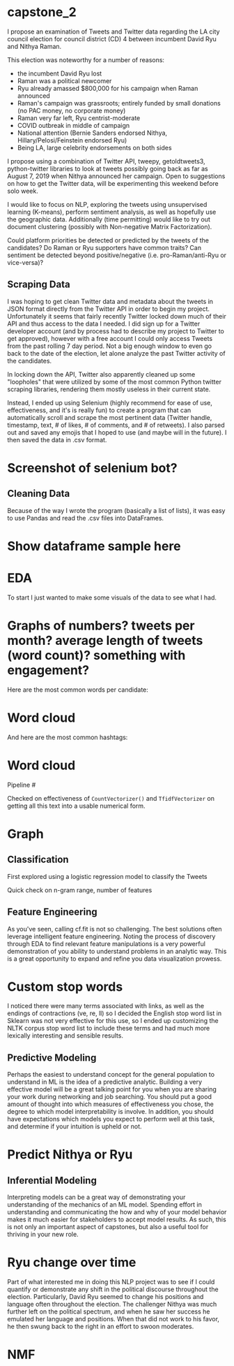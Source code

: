 # capstone_2

I propose an examination of Tweets and Twitter data regarding the LA city council election for council district (CD) 4 between incumbent David Ryu and Nithya Raman.

This election was noteworthy for a number of reasons: 
  * the incumbent David Ryu lost
  * Raman was a political newcomer
  * Ryu already amassed $800,000 for his campaign when Raman announced
  * Raman's campaign was grassroots; entirely funded by small donations (no PAC money, no corporate money)
  * Raman very far left, Ryu centrist-moderate
  * COVID outbreak in middle of campaign
  * National attention (Bernie Sanders endorsed Nithya, Hillary/Pelosi/Feinstein endorsed Ryu)
  * Being LA, large celebrity endorsements on both sides

I propose using a combination of Twitter API, tweepy, getoldtweets3, python-twitter libraries to look at tweets possibly going back as far as August 7, 2019 when Nithya announced her campaign. Open to suggestions on how to get the Twitter data, will be experimenting this weekend before solo week.

I would like to focus on NLP, exploring the tweets using unsupervised learning (K-means), perform sentiment analysis, as well as hopefully use the geographic data. Additionally (time permitting) would like to try out document clustering (possibly with Non-negative Matrix Factorization).

Could platform priorities be detected or predicted by the tweets of the candidates? Do Raman or Ryu supporters have common traits? Can sentiment be detected beyond positive/negative (i.e. pro-Raman/anti-Ryu or vice-versa)?



## Scraping Data
I was hoping to get clean Twitter data and metadata about the tweets in JSON format directly from the Twitter API in order to begin my project. Unfortunately it seems that fairly recently Twitter locked down much of their API and thus access to the data I needed. I did sign up for a Twitter developer account (and by process had to describe my project to Twitter to get approved), however with a free account I could only access Tweets from the past rolling 7 day period. Not a big enough window to even go back to the date of the election, let alone analyze the past Twitter activity of the candidates.

In locking down the API, Twitter also apparently cleaned up some "loopholes" that were utilized by some of the most common Python twitter scraping libraries, rendering them mostly useless in their current state.

Instead, I ended up using Selenium (highly recommend for ease of use, effectiveness, and it's is really fun) to create a program that can automatically scroll and scrape the most pertinent data (Twitter handle, timestamp, text, # of likes, # of comments, and # of retweets). I also parsed out and saved any emojis that I hoped to use (and maybe will in the future). I then saved the data in .csv format.

# Screenshot of selenium bot?

## Cleaning Data
Because of the way I wrote the program (basically a list of lists), it was easy to use Pandas and read the .csv files into DataFrames.


# Show dataframe sample here


# EDA

To start I just wanted to make some visuals of the data to see what I had.

# Graphs of numbers? tweets per month? average length of tweets (word count)? something with engagement?

Here are the most common words per candidate:

# Word cloud

And here are the most common hashtags:

# Word cloud

Pipeline #

Checked on effectiveness of `CountVectorizer()` and `TfidfVectorizer` on getting all this text into a usable numerical form.

# Graph

## Classification

First explored using a logistic regression model to classify the Tweets

Quick check on n-gram range, number of features

## Feature Engineering

As you've seen, calling cf.fit is not so challenging. The best solutions often leverage intelligent feature engineering. Noting the process of discovery through EDA to find relevant feature manipulations is a very powerful demonstration of you ability to understand problems in an analytic way. This is a great opportunity to expand and refine you data visualization prowess.

# Custom stop words

I noticed there were many terms associated with links, as well as the endings of contractions (ve, re, ll) so I decided the English stop word list in Sklearn was not very effective for this use, so I ended up customizing the NLTK corpus stop word list to include these terms and had much more lexically interesting and sensible results.

## Predictive Modeling

Perhaps the easiest to understand concept for the general population to understand in ML is the idea of a predictive analytic. Building a very effective model will be a great talking point for you when you are sharing your work during networking and job searching. You should put a good amount of thought into which measures of effectiveness you chose, the degree to which model interpretability is involve. In addition, you should have expectations which models you expect to perform well at this task, and determine if your intuition is upheld or not.

# Predict Nithya or Ryu

## Inferential Modeling

Interpreting models can be a great way of demonstrating your understanding of the mechanics of an ML model. Spending effort in understanding and communicating the how and why of your model behavior makes it much easier for stakeholders to accept model results. As such, this is not only an important aspect of capstones, but also a useful tool for thriving in your new role.




# Ryu change over time

Part of what interested me in doing this NLP project was to see if I could quantify or demonstrate any shift in the political discourse throughout the election. Particularly, David Ryu seemed to change his positions and language often throughout the election. The challenger Nithya was much further left on the political spectrum, and when he saw her success he emulated her language and positions. When that did not work to his favor, he then swung back to the right in an effort to swoon moderates.


# NMF
